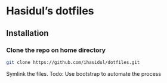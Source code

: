 # Hasidul’s dotfiles
## Installation

### Clone the repo on home directory

```bash
git clone https://github.com/ihasidul/dotfiles.git
```

Symlink the files.
Todo:
Use bootstrap to automate the process
